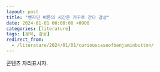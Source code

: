 ```yaml
---
layout: post
title: "벤자민 버튼의 시간은 거꾸로 간다 감상"
date: 2024-01-01 00:00:00 +0900
categories: [literature]
tags: [문학, 감상]
redirect_from:
  - /literature/2024/01/01/curiouscaseofbenjaminbutton/
---
```

콘텐츠 자리표시자.
